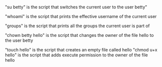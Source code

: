 "su betty" is the script that switches the current user to the user betty" 

"whoami" is the script that prints the effective username of the current user

"groups" is the script that prints all the groups the current user is part of

"chown betty hello" is the script that changes the owner of the file hello to the user betty

"touch hello" is the script that creates an empty file called hello
"chmod u+x hello" is the script that adds execute permission to the owner of the file hello
